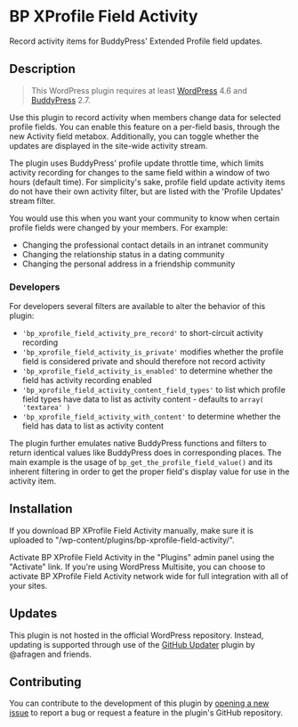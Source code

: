# BP XProfile Field Activity #

Record activity items for BuddyPress' Extended Profile field updates.

## Description ##

> This WordPress plugin requires at least [WordPress](https://wordpress.org) 4.6 and [BuddyPress](https://buddypress.org) 2.7.

Use this plugin to record activity when members change data for selected profile fields. You can enable this feature on a per-field basis, through the new Activity field metabox. Additionally, you can toggle whether the updates are displayed in the site-wide activity stream.

The plugin uses BuddyPress' profile update throttle time, which limits activity recording for changes to the same field within a window of two hours (default time). For simplicity's sake, profile field update activity items do not have their own activity filter, but are listed with the 'Profile Updates' stream filter.

You would use this when you want your community to know when certain profile fields were changed by your members. For example:

* Changing the professional contact details in an intranet community
* Changing the relationship status in a dating community
* Changing the personal address in a friendship community

### Developers ###

For developers several filters are available to alter the behavior of this plugin:

* `'bp_xprofile_field_activity_pre_record'` to short-circuit activity recording
* `'bp_xprofile_field_activity_is_private'` modifies whether the profile field is considered private and should therefore not record activity
* `'bp_xprofile_field_activity_is_enabled'` to determine whether the field has activity recording enabled
* `'bp_xprofile_field_activity_content_field_types'` to list which profile field types have data to list as activity content - defaults to `array( 'textarea' )`
* `'bp_xprofile_field_activity_with_content'` to determine whether the field has data to list as activity content

The plugin further emulates native BuddyPress functions and filters to return identical values like BuddyPress does in corresponding places. The main example is the usage of `bp_get_the_profile_field_value()` and its inherent filtering in order to get the proper field's display value for use in the activity item.

## Installation ##

If you download BP XProfile Field Activity manually, make sure it is uploaded to "/wp-content/plugins/bp-xprofile-field-activity/".

Activate BP XProfile Field Activity in the "Plugins" admin panel using the "Activate" link. If you're using WordPress Multisite, you can choose to activate BP XProfile Field Activity network wide for full integration with all of your sites.

## Updates ##

This plugin is not hosted in the official WordPress repository. Instead, updating is supported through use of the [GitHub Updater](https://github.com/afragen/github-updater/) plugin by @afragen and friends.

## Contributing ##

You can contribute to the development of this plugin by [opening a new issue](https://github.com/lmoffereins/bp-xprofile-field-activity/issues/) to report a bug or request a feature in the plugin's GitHub repository.
